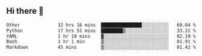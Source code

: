 ## Hi there 👋

<!--START_SECTION:waka-->

```txt
Other              32 hrs 16 mins  ███████████████░░░░░░░░░░   60.04 %
Python             17 hrs 51 mins  ████████▒░░░░░░░░░░░░░░░░   33.21 %
YAML               1 hr 10 mins    ▓░░░░░░░░░░░░░░░░░░░░░░░░   02.19 %
Bash               1 hr 1 min      ▒░░░░░░░░░░░░░░░░░░░░░░░░   01.91 %
Markdown           45 mins         ▒░░░░░░░░░░░░░░░░░░░░░░░░   01.42 %
```

<!--END_SECTION:waka-->

